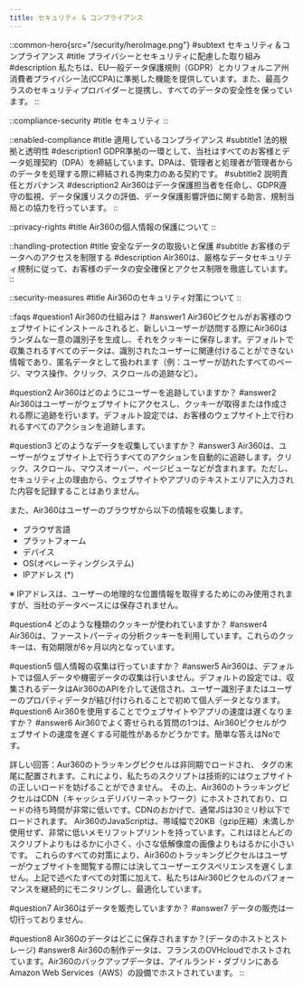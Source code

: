 ```yaml
---
title: セキュリティ & コンプライアンス
---
```


::common-hero{src="/security/heroImage.png"}
#subtext
セキュリティ＆コンプライアンス
#title
プライバシーとセキュリティに配慮した取り組み
#description
私たちは、EU一般データ保護規則（GDPR）とカリフォルニア州消費者プライバシー法(CCPA)に準拠した機能を提供しています。また、最高クラスのセキュリティプロバイダーと提携し、すべてのデータの安全性を保っています。
::

::compliance-security
#title
セキュリティ
::

::enabled-compliance
#title
適用しているコンプライアンス
#subtitle1
法的根拠と透明性
#description1
GDPR準拠の一環として、当社はすべてのお客様とデータ処理契約（DPA）を締結しています。DPAは、管理者と処理者が管理者からのデータを処理する際に締結される拘束力のある契約です。
#subtitle2
説明責任とガバナンス
#description2
Air360はデータ保護担当者を任命し、GDPR遵守の監視、データ保護リスクの評価、データ保護影響評価に関する助言、規制当局との協力を行っています。
::

::privacy-rights
#title
Air360の個人情報の保護について
::

::handling-protection
#title
安全なデータの取扱いと保護
#subtitle
お客様のデータへのアクセスを制限する
#description
Air360は、厳格なデータセキュリティ規制に従って、お客様のデータの安全確保とアクセス制限を徹底しています。
::

::security-measures
#title
Air360のセキュリティ対策について
::

::faqs
#question1
Air360の仕組みは？
#answer1
Air360ピクセルがお客様のウェブサイトにインストールされると、新しいユーザーが訪問する際にAir360はランダムな一意の識別子を生成し、それをクッキーに保存します。デフォルトで収集されるすべてのデータは、識別されたユーザーに関連付けることができない情報であり、匿名データとして扱われます（例：ユーザーが訪れたすべてのページ、マウス操作、クリック、スクロールの追跡など）。

#question2
Air360はどのようにユーザーを追跡していますか？
#answer2
Air360はユーザーがウェブサイトにアクセスし、クッキーが取得または作成される際に追跡を行います。デフォルト設定では、お客様のウェブサイト上で行われるすべてのアクションを追跡します。

#question3
どのようなデータを収集していますか？
#answer3
Air360は、ユーザーがウェブサイト上で行うすべてのアクションを自動的に追跡します。クリック、スクロール、マウスオーバー、ページビューなどが含まれます。ただし、セキュリティ上の理由から、ウェブサイトやアプリのテキストエリアに入力された内容を記録することはありません。

また、Air360はユーザーのブラウザから以下の情報を収集します。

- ブラウザ言語
- プラットフォーム
- デバイス
- OS(オペレーティングシステム)
- IPアドレス (*)

※ IPアドレスは、ユーザーの地理的な位置情報を取得するためにのみ使用されますが、当社のデータベースには保存されません。

#question4
どのような種類のクッキーが使われていますか？
#answer4
Air360は、ファーストパーティの分析クッキーを利用しています。これらのクッキーは、有効期限が6ヶ月以内となっています。

#question5
個人情報の収集は行っていますか？
#answer5
Air360は、デフォルトでは個人データや機密データの収集は行いません。デフォルトの設定では、収集されるデータはAir360のAPIを介して送信され、ユーザー識別子またはユーザーのプロパティデータが結び付けられることで初めて個人データとなります。
#question6
Air360を使用することでウェブサイトやアプリの速度は遅くなりますか？
#answer6
Air360でよく寄せられる質問の1つは、Air360ピクセルがウェブサイトの速度を遅くする可能性があるかどうかです。簡単な答えはNoです。

詳しい回答：Aur360のトラッキングピクセルは非同期でロードされ、</body> タグの末尾に配置されます。これにより、私たちのスクリプトは技術的にはウェブサイトの正しいロードを妨げることができません。
その上、Air360のトラッキングピクセルはCDN（キャッシュデリバリーネットワーク）にホストされており、ロードの待ち時間が非常に低いです。CDNのおかげで、通常JSは30ミリ秒以下でロードされます。
Air360のJavaScriptは、帯域幅で20KB（gzip圧縮）未満しか使用せず、非常に低いメモリフットプリントを持っています。これはほとんどのスクリプトよりもはるかに小さく、小さな低解像度の画像よりもはるかに小さいです。
これらのすべての対策により、Air360のトラッキングピクセルはユーザーがウェブサイトを閲覧する際には決してユーザーエクスペリエンスを遅くしません。上記で述べたすべての対策に加えて、私たちはAir360ピクセルのパフォーマンスを継続的にモニタリングし、最適化しています。

#question7
Air360はデータを販売していますか？
#answer7
データの販売は一切行っておりません。

#question8
Air360のデータはどこに保存されますか？(データのホストとストレージ)
#answer8
Air360の制作データは、フランスのOVHcloudでホストされています。Air360のバックアップデータは、アイルランド・ダブリンにあるAmazon Web Services（AWS）の設備でホストされています。
::